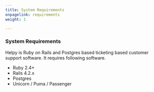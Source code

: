 ```yaml
---
title: System Requirements
onpagelink: requirements
weight: 1

---
```


### System Requirements

Helpy is Ruby on Rails and Postgres based ticketing based customer support software. It requires following software.

- Ruby 2.4+
- Rails 4.2.x
- Postgres
- Unicorn / Puma / Passenger